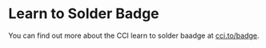 # Learn to Solder Badge

You can find out more about the CCI learn to solder baadge at [cci.to/badge](https://cci.to/badge).
